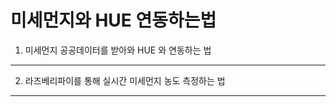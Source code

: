 미세먼지와 HUE 연동하는법 
===================

1. 미세먼지 공공데이터를 받아와 HUE 와 연동하는 법 
---------------------------------------

2. 라즈베리파이를 통해 실시간 미세먼지 농도 측정하는 법 
------------------------------------------


